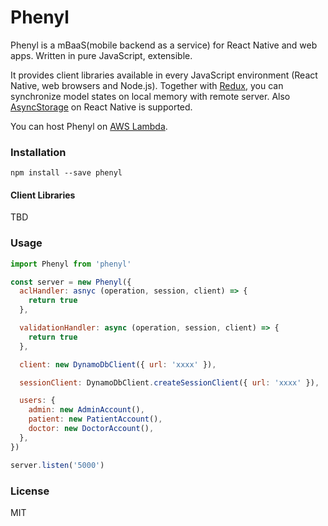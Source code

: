 # Phenyl

Phenyl is a mBaaS(mobile backend as a service) for React Native and web apps.
Written in pure JavaScript, extensible.

It provides client libraries available in every JavaScript environment (React Native, web browsers and Node.js).
Together with [Redux](https://redux.js.org/), you can synchronize model states on local memory with remote server.
Also [AsyncStorage](https://facebook.github.io/react-native/docs/asyncstorage.html) on React Native is supported.

You can host Phenyl on [AWS Lambda](https://aws.amazon.com/lambda/).

### Installation

```
npm install --save phenyl
```

#### Client Libraries

TBD

### Usage


```js
import Phenyl from 'phenyl'

const server = new Phenyl({
  aclHandler: asnyc (operation, session, client) => {
    return true
  },

  validationHandler: async (operation, session, client) => {
    return true
  },

  client: new DynamoDbClient({ url: 'xxxx' }),

  sessionClient: DynamoDbClient.createSessionClient({ url: 'xxxx' }),

  users: {
    admin: new AdminAccount(),
    patient: new PatientAccount(),
    doctor: new DoctorAccount(),
  },
})

server.listen('5000')
```

### License

MIT
